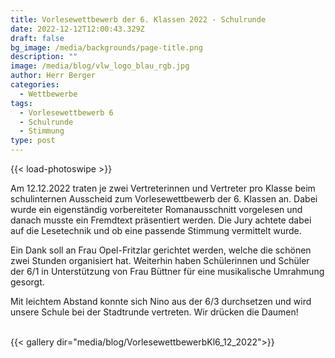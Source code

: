 ```yaml
---
title: Vorlesewettbewerb der 6. Klassen 2022 - Schulrunde
date: 2022-12-12T12:00:43.329Z
draft: false
bg_image: /media/backgrounds/page-title.png
description: ""
image: /media/blog/vlw_logo_blau_rgb.jpg
author: Herr Berger
categories:
  - Wettbewerbe
tags:
  - Vorlesewettbewerb 6
  - Schulrunde
  - Stimmung
type: post
---
```

{{< load-photoswipe >}}

Am 12.12.2022 traten je zwei Vertreterinnen und Vertreter pro Klasse beim schulinternen Ausscheid zum Vorlesewettbewerb der 6. Klassen an. Dabei wurde ein eigenständig vorbereiteter Romanausschnitt vorgelesen und danach musste ein Fremdtext präsentiert werden. D﻿ie Jury achtete dabei auf die Lesetechnik und ob eine passende Stimmung vermittelt wurde.

E﻿in Dank soll an Frau Opel-Fritzlar gerichtet werden, welche die schönen zwei Stunden organisiert hat. Weiterhin haben Schülerinnen und Schüler der 6/1 in Unterstützung von Frau Büttner für eine musikalische Umrahmung gesorgt.

M﻿it leichtem Abstand konnte sich Nino aus der 6/3 durchsetzen und wird unsere Schule bei der Stadtrunde vertreten. Wir drücken die Daumen!

<br>
{{< gallery dir="media/blog/VorlesewettbewerbKl6_12_2022">}}